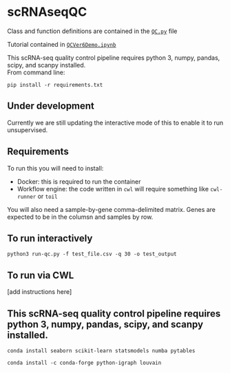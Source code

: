 # scRNAseqQC

Class and function definitions are contained in the [`QC.py`](QC.py) file  

Tutorial contained in [`QCVer6Demo.ipynb`](QCVer6Demo.ipynb)  

This scRNA-seq quality control pipeline requires python 3, numpy, pandas, scipy, and scanpy installed.  
From command line:  
```
pip install -r requirements.txt
```

## Under development
Currently we are still updating the interactive mode of this to enable it to run unsupervised.


## Requirements
To run this you will need to install:
* Docker: this is required to run the container
* Workflow engine: the code written in `cwl` will require something like `cwl-runner` or `toil`

You will also need a sample-by-gene comma-delimited matrix. Genes are expected to be in the columsn and samples by row.

## To run interactively
`python3 run-qc.py -f test_file.csv -q 30 -o test_output`

## To run via CWL
[add instructions here]


## This scRNA-seq quality control pipeline requires python 3, numpy, pandas, scipy, and scanpy installed.

`conda install seaborn scikit-learn statsmodels numba pytables`

`conda install -c conda-forge python-igraph louvain`

